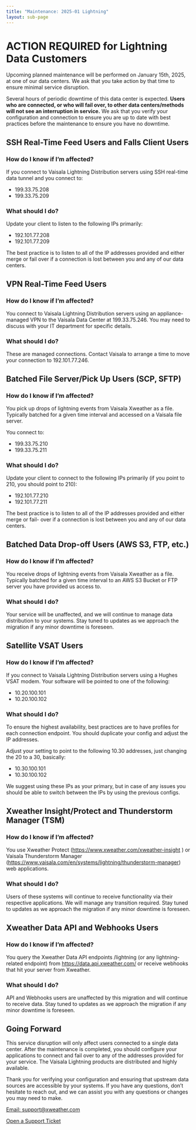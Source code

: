 ```yaml
---
title: "Maintenance: 2025-01 Lightning"
layout: sub-page
---
```


# ACTION REQUIRED for Lightning Data Customers

Upcoming planned maintenance will be performed on January 15th, 2025, at one of our data centers. We ask that you take action by that time to ensure minimal service disruption.

Several hours of periodic downtime of this data center is expected. **Users who are connected, or who will fail over, to other data centers/methods will not see an interruption in service.** We ask that you verify your configuration and connection to ensure you are up to date with best practices before the maintenance to ensure you have no downtime.

## SSH Real-Time Feed Users and Falls Client Users

### How do I know if I’m affected?

If you connect to Vaisala Lightning Distribution servers using SSH real-time data tunnel and you connect to:

- 199.33.75.208
- 199.33.75.209

### What should I do?

Update your client to listen to the following IPs primarily:

- 192.101.77.208
- 192.101.77.209

The best practice is to listen to all of the IP addresses provided and either merge or fail over if a connection is lost between you and any of our data centers.

## VPN Real-Time Feed Users

### How do I know if I’m affected?

You connect to Vaisala Lightning Distribution servers using an appliance-managed VPN to the Vaisala Data Center at 199.33.75.246. You may need to discuss with your IT department for specific details.

### What should I do?

These are managed connections. Contact Vaisala to arrange a time to move your connection to 192.101.77.246.

## Batched File Server/Pick Up Users (SCP, SFTP)

### How do I know if I’m affected?

You pick up drops of lightning events from Vaisala Xweather as a file. Typically batched for a given time interval and accessed on a Vaisala file server.

You connect to:

- 199.33.75.210
- 199.33.75.211

### What should I do?

Update your client to connect to the following IPs primarily (if you point to 210, you should point to 210):

- 192.101.77.210
- 192.101.77.211

The best practice is to listen to all of the IP addresses provided and either merge or fail- over if a connection is lost between you and any of our data centers.

## Batched Data Drop-off Users (AWS S3, FTP, etc.)

### How do I know if I’m affected?

You receive drops of lightning events from Vaisala Xweather as a file. Typically batched for a given time interval to an AWS S3 Bucket or FTP server you have provided us access to.

### What should I do?

Your service will be unaffected, and we will continue to manage data distribution to your systems. Stay tuned to updates as we approach the migration if any minor downtime is foreseen.

## Satellite VSAT Users

### How do I know if I’m affected?

If you connect to Vaisala Lightning Distribution servers using a Hughes VSAT modem. Your software will be pointed to one of the following:

- 10.20.100.101
- 10.20.100.102

### What should I do?

To ensure the highest availability, best practices are to have profiles for each connection endpoint. You should duplicate your config and adjust the IP addresses.

Adjust your setting to point to the following 10.30 addresses, just changing the 20 to a 30, basically:

- 10.30.100.101
- 10.30.100.102

We suggest using these IPs as your primary, but in case of any issues you should be able to switch between the IPs by using the previous configs.

## Xweather Insight/Protect and Thunderstorm Manager (TSM)

### How do I know if I’m affected?

You use Xweather Protect (<https://www.xweather.com/xweather-insight> ) or Vaisala Thunderstorm Manager (<https://www.vaisala.com/en/systems/lightning/thunderstorm-manager>) web applications.

### What should I do?

Users of these systems will continue to receive functionality via their respective applications. We will manage any transition required. Stay tuned to updates as we approach the migration if any minor downtime is foreseen.

## Xweather Data API and Webhooks Users

### How do I know if I’m affected?

You query the Xweather Data API endpoints /lightning (or any lightning-related endpoint) from <https://data.api.xweather.com/> or receive webhooks that hit your server from Xweather.

### What should I do?

API and Webhooks users are unaffected by this migration and will continue to receive data. Stay tuned to updates as we approach the migration if any minor downtime is foreseen.

## Going Forward

This service disruption will only affect users connected to a single data center. After the maintenance is completed, you should configure your applications to connect and fail over to any of the addresses provided for your service. The Vaisala Lightning products are distributed and highly available.

Thank you for verifying your configuration and ensuring that upstream data sources are accessible by your systems. If you have any questions, don’t hesitate to reach out, and we can assist you with any questions or changes you may need to make.

<a href="mailto:support@xweather.com">Email: support@xweather.com</a>

[Open a Support Ticket](https://www.xweather.com/support/ticket)






